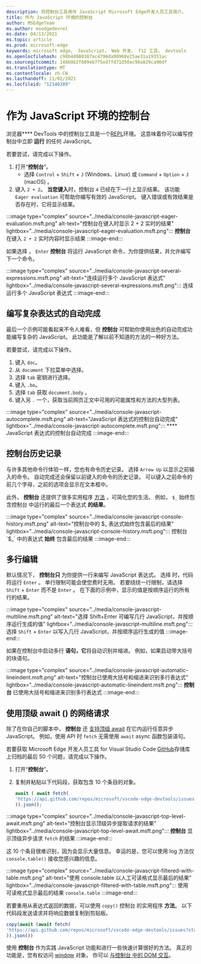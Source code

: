 ```yaml
---
description: 将控制台工具用作 JavaScript Microsoft Edge开发人员工具简介。
title: 作为 JavaScript 环境的控制台
author: MSEdgeTeam
ms.author: msedgedevrel
ms.date: 04/13/2021
ms.topic: article
ms.prod: microsoft-edge
keywords: microsoft edge， JavaScript， Web 开发， f12 工具， devtools
ms.openlocfilehash: c98b4d080387ac4796da90968e25ae31a19351ac
ms.sourcegitcommit: 148b9b2f609eb775ed7fd71d50ac98a829ca90df
ms.translationtype: MT
ms.contentlocale: zh-CN
ms.lasthandoff: 11/02/2021
ms.locfileid: "12140289"
---
```

# <a name="the-console-as-a-javascript-environment"></a>作为 JavaScript 环境的控制台

浏览器**** DevTools 中的控制台工具是一个[REPL](https://en.wikipedia.org/wiki/Read%E2%80%93eval%E2%80%93print_loop)环境。  这意味着你可以编写控制台中立即 **运行** 的任何 JavaScript。

若要尝试，请完成以下操作。

1.  打开“**控制台**”。
    *   选择 `Control` + `Shift` + `J` (Windows、Linux) 或 `Command` + `Option` + `J` (macOS) 。
1.  键入 `2 + 2`。  **当您键入**时，控制台 `4` 已经在下一行上显示结果。  该功能 `Eager evaluation` 可帮助你编写有效的 JavaScript。  键入错误或有效结果是否存在时，它将显示结果。

:::image type="complex" source="../media/console-javascript-eager-evaluation.msft.png" alt-text="控制台在键入时显示 2 + 2 实时的结果" lightbox="../media/console-javascript-eager-evaluation.msft.png":::
   **控制台** 在键入 `2 + 2` 实时内容时显示结果
:::image-end:::

如果选择 ， `Enter` **控制台** 将运行 JavaScript 命令，为你提供结果，并允许编写下一个命令。

:::image type="complex" source="../media/console-javascript-several-expressions.msft.png" alt-text="连续运行多个 JavaScript 表达式" lightbox="../media/console-javascript-several-expressions.msft.png":::
   连续运行多个 JavaScript 表达式
:::image-end:::


<!-- ====================================================================== -->
## <a name="autocompletion-to-write-complex-expressions"></a>编写复杂表达式的自动完成

最后一个示例可能看起来不令人难看，但 **控制台** 可帮助你使用出色的自动完成功能编写复杂的 JavaScript。  此功能是了解以前不知道的方法的一种好方法。

若要尝试，请完成以下操作。

1.  键入 `doc`。
1.  从 `document` 下拉菜单中选择。
1.  选择 `tab` 密钥进行选择。
1.  键入 `.bo`。
1.  选择 `tab` 获取 `document.body` 。
1.  键入另 `.` 一个，获取当前网页正文中可用的可能属性和方法的大型列表。

:::image type="complex" source="../media/console-javascript-autocomplete.msft.png" alt-text="JavaScript 表达式的控制台自动完成" lightbox="../media/console-javascript-autocomplete.msft.png":::
   **** JavaScript 表达式的控制台自动完成
:::image-end:::


<!-- ====================================================================== -->
## <a name="console-history"></a>控制台历史记录

与许多其他命令行体验一样，您也有命令历史记录。  选择 `Arrow Up` 以显示之前输入的命令。  自动完成还会保留以前键入的命令的历史记录。  可以键入之前命令的前几个字母，之前的选项会显示在文本框中。

此外， **控制台** 还提供了很多实用程序 [方法](utilities.md) ，可简化您的生活。  例如， `$_` 始终包含控制台 中运行的最后一个表达式 **的结果**。

:::image type="complex" source="../media/console-javascript-console-history.msft.png" alt-text="控制台中的 $_ 表达式始终包含最后的结果" lightbox="../media/console-javascript-console-history.msft.png":::
    控制台 `$_` 中的表达式 **始终** 包含最后的结果
:::image-end:::


<!-- ====================================================================== -->
## <a name="multiline-edits"></a>多行编辑

默认情况下， **控制台只** 为你提供一行来编写 JavaScript 表达式。  选择 时，代码将运行 `Enter` 。 单行限制可能会使您费时无用。  若要绕绕一行限制，请选择 `Shift` + `Enter` 而不是 `Enter` 。  在下面的示例中，显示的值是按顺序运行的所有行的结果。

:::image type="complex" source="../media/console-javascript-multiline.msft.png" alt-text="选择 Shift+Enter 可编写几行 JavaScript，并按顺序运行生成的值" lightbox="../media/console-javascript-multiline.msft.png":::
   选择 `Shift` + `Enter` 以写入几行 JavaScript，并按顺序运行生成的值
:::image-end:::

如果在控制台中启动多行 **语句，它**将自动识别并缩进。  例如，如果启动带大括号的块语句。

:::image type="complex" source="../media/console-javascript-automatic-lineindent.msft.png" alt-text="控制台已使用大括号和缩进来识别多行表达式" lightbox="../media/console-javascript-automatic-lineindent.msft.png":::
    **控制台** 已使用大括号和缩进来识别多行表达式
:::image-end:::


<!-- ====================================================================== -->
## <a name="network-requests-using-top-level-await"></a>使用顶级 await () 的网络请求

除了在你自己的脚本中， **控制台** 还 [支持顶级 await](https://github.com/tc39/proposal-top-level-await) 在它内运行任意异步 JavaScript。  例如，使用 API 时 `fetch` 无需使用 `await` async 函数包装语句。

若要获取 Microsoft Edge 开发人员工具 for Visual Studio Code [GitHub](https://github.com/microsoft/vscode-edge-devtools)存储库上归档的最后 50 个问题，请完成以下操作。

1.  打开“**控制台**”。
1.  复制并粘贴以下代码段，获取包含 10 个条目的对象。

    ```javascript
    await ( await fetch(
    'https://api.github.com/repos/microsoft/vscode-edge-devtools/issues?state=all&per_page=50&page=1'
    )).json();
    ```

:::image type="complex" source="../media/console-javascript-top-level-await.msft.png" alt-text="控制台显示顶级异步提取请求的结果" lightbox="../media/console-javascript-top-level-await.msft.png":::
    **控制台** 显示顶级异步请求 `fetch` 的结果
:::image-end:::

这 10 个条目很难识别，因为会显示大量信息。  幸运的是，您可以使用 log 方法仅 `console.table()` 接收您感兴趣的信息。

:::image type="complex" source="../media/console-javascript-filtered-with-table.msft.png" alt-text="使用 console.table 以人工可读格式显示最后的结果" lightbox="../media/console-javascript-filtered-with-table.msft.png":::
    使用 可读格式显示最后的结果 `console.table`
:::image-end:::

若要重用从表达式返回的数据，可以使用 `copy()` 控制台 的实用程序 **方法**。  以下代码段发送请求并将响应数据复制到剪贴板。

```javascript
copy(await (await fetch(
'https://api.github.com/repos/microsoft/vscode-edge-devtools/issues?state=all&per_page=50&page=1'
)).json())
```

使用 **控制台** 作为实践 JavaScript 功能和进行一些快速计算很好的方法。  真正的功能是，您有权访问 [window](https://developer.mozilla.org/docs/Web/API/Window) 对象。  你可以 [与控制台 中的 DOM 交互](console-dom-interaction.md)。
